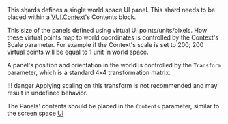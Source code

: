 This shards defines a single world space UI panel. This shard needs to be placed within a [VUI.Context](../Context)'s Contents block.

This size of the panels defined using virtual UI points/units/pixels. How these virtual points map to world coordinates is controlled by the Context's Scale parameter. For example if the Context's scale is set to 200; 200 virtual points will be equal to 1 unit in world space.

A panel's position and orientation in the world is controlled by the `Transform` parameter, which is a standard 4x4 transformation matrix.

!!! danger
    Applying scaling on this transform is not recommended and may result in undefined behavior.

The Panels' contents should be placed in the `Contents` parameter, similar to the screen space [UI](../../General/UI)